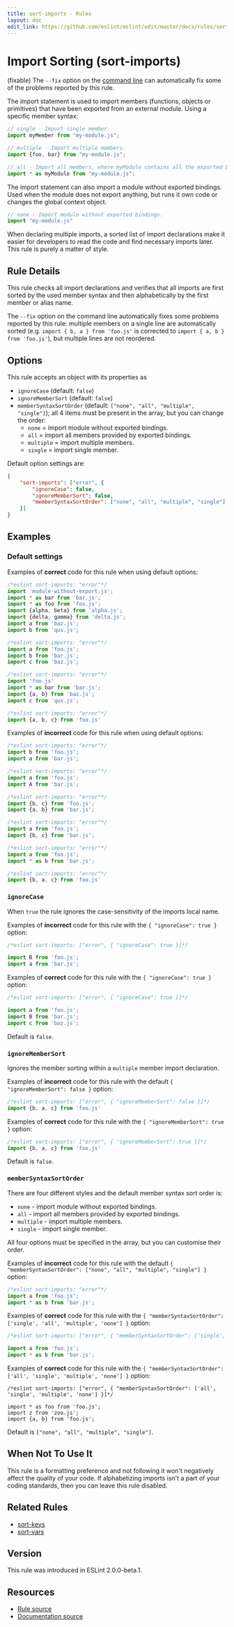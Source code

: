 ```yaml
---
title: sort-imports - Rules
layout: doc
edit_link: https://github.com/eslint/eslint/edit/master/docs/rules/sort-imports.md
---
```

<!-- Note: No pull requests accepted for this file. See README.md in the root directory for details. -->

# Import Sorting (sort-imports)

(fixable) The `--fix` option on the [command line](../user-guide/command-line-interface#fix) can automatically fix some of the problems reported by this rule.

The import statement is used to import members (functions, objects or primitives) that have been exported from an external module. Using a specific member syntax:

```js
// single - Import single member.
import myMember from "my-module.js";

// multiple - Import multiple members.
import {foo, bar} from "my-module.js";

// all - Import all members, where myModule contains all the exported bindings.
import * as myModule from "my-module.js";
```

The import statement can also import a module without exported bindings. Used when the module does not export anything, but runs it own code or changes the global context object.

```js
// none - Import module without exported bindings.
import "my-module.js"
```

When declaring multiple imports, a sorted list of import declarations make it easier for developers to read the code and find necessary imports later. This rule is purely a matter of style.


## Rule Details

This rule checks all import declarations and verifies that all imports are first sorted by the used member syntax and then alphabetically by the first member or alias name.

The `--fix` option on the command line automatically fixes some problems reported by this rule: multiple members on a single line are automatically sorted (e.g. `import { b, a } from 'foo.js'` is corrected to `import { a, b } from 'foo.js'`), but multiple lines are not reordered.

## Options

This rule accepts an object with its properties as

* `ignoreCase` (default: `false`)
* `ignoreMemberSort` (default: `false`)
* `memberSyntaxSortOrder` (default: `["none", "all", "multiple", "single"]`); all 4 items must be present in the array, but you can change the order:
    * `none` = import module without exported bindings.
    * `all` = import all members provided by exported bindings.
    * `multiple` = import multiple members.
    * `single` = import single member.

Default option settings are:

```json
{
    "sort-imports": ["error", {
        "ignoreCase": false,
        "ignoreMemberSort": false,
        "memberSyntaxSortOrder": ["none", "all", "multiple", "single"]
    }]
}
```

## Examples

### Default settings

Examples of **correct** code for this rule when using default options:

```js
/*eslint sort-imports: "error"*/
import 'module-without-export.js';
import * as bar from 'bar.js';
import * as foo from 'foo.js';
import {alpha, beta} from 'alpha.js';
import {delta, gamma} from 'delta.js';
import a from 'baz.js';
import b from 'qux.js';

/*eslint sort-imports: "error"*/
import a from 'foo.js';
import b from 'bar.js';
import c from 'baz.js';

/*eslint sort-imports: "error"*/
import 'foo.js'
import * as bar from 'bar.js';
import {a, b} from 'baz.js';
import c from 'qux.js';

/*eslint sort-imports: "error"*/
import {a, b, c} from 'foo.js'
```

Examples of **incorrect** code for this rule when using default options:

```js
/*eslint sort-imports: "error"*/
import b from 'foo.js';
import a from 'bar.js';

/*eslint sort-imports: "error"*/
import a from 'foo.js';
import A from 'bar.js';

/*eslint sort-imports: "error"*/
import {b, c} from 'foo.js';
import {a, b} from 'bar.js';

/*eslint sort-imports: "error"*/
import a from 'foo.js';
import {b, c} from 'bar.js';

/*eslint sort-imports: "error"*/
import a from 'foo.js';
import * as b from 'bar.js';

/*eslint sort-imports: "error"*/
import {b, a, c} from 'foo.js'
```

### `ignoreCase`

When `true` the rule ignores the case-sensitivity of the imports local name.

Examples of **incorrect** code for this rule with the `{ "ignoreCase": true }` option:

```js
/*eslint sort-imports: ["error", { "ignoreCase": true }]*/

import B from 'foo.js';
import a from 'bar.js';
```

Examples of **correct** code for this rule with the `{ "ignoreCase": true }` option:

```js
/*eslint sort-imports: ["error", { "ignoreCase": true }]*/

import a from 'foo.js';
import B from 'bar.js';
import c from 'baz.js';
```

Default is `false`.

### `ignoreMemberSort`

Ignores the member sorting within a `multiple` member import declaration.

Examples of **incorrect** code for this rule with the default `{ "ignoreMemberSort": false }` option:

```js
/*eslint sort-imports: ["error", { "ignoreMemberSort": false }]*/
import {b, a, c} from 'foo.js'
```

Examples of **correct** code for this rule with the `{ "ignoreMemberSort": true }` option:

```js
/*eslint sort-imports: ["error", { "ignoreMemberSort": true }]*/
import {b, a, c} from 'foo.js'
```

Default is `false`.

### `memberSyntaxSortOrder`

There are four different styles and the default member syntax sort order is:

* `none` - import module without exported bindings.
* `all` - import all members provided by exported bindings.
* `multiple` - import multiple members.
* `single` - import single member.

All four options must be specified in the array, but you can customise their order.

Examples of **incorrect** code for this rule with the default `{ "memberSyntaxSortOrder": ["none", "all", "multiple", "single"] }` option:

```js
/*eslint sort-imports: "error"*/
import a from 'foo.js';
import * as b from 'bar.js';
```

Examples of **correct** code for this rule with the `{ "memberSyntaxSortOrder": ['single', 'all', 'multiple', 'none'] }` option:

```js
/*eslint sort-imports: ["error", { "memberSyntaxSortOrder": ['single', 'all', 'multiple', 'none'] }]*/

import a from 'foo.js';
import * as b from 'bar.js';
```

Examples of **correct** code for this rule with the `{ "memberSyntaxSortOrder": ['all', 'single', 'multiple', 'none'] }` option:

```
/*eslint sort-imports: ["error", { "memberSyntaxSortOrder": ['all', 'single', 'multiple', 'none'] }]*/

import * as foo from 'foo.js';
import z from 'zoo.js';
import {a, b} from 'foo.js';

```

Default is `["none", "all", "multiple", "single"]`.

## When Not To Use It

This rule is a formatting preference and not following it won't negatively affect the quality of your code. If alphabetizing imports isn't a part of your coding standards, then you can leave this rule disabled.

## Related Rules

* [sort-keys](http://eslint.org/docs/rules/sort-keys)
* [sort-vars](http://eslint.org/docs/rules/sort-vars)

## Version

This rule was introduced in ESLint 2.0.0-beta.1.

## Resources

* [Rule source](https://github.com/eslint/eslint/tree/master/lib/rules/sort-imports.js)
* [Documentation source](https://github.com/eslint/eslint/tree/master/docs/rules/sort-imports.md)
